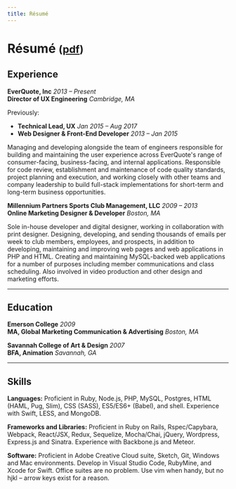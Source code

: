 ```yaml
---
title: Résumé
---
```


# Résumé <small>([pdf](/images/2017-10-resume-ben-saufley.pdf))</small>

## Experience

**EverQuote, Inc** _2013 – Present_  
**Director of UX Engineering** _Cambridge, MA_

Previously:
- **Technical Lead, UX** _Jan 2015 – Aug 2017_
- **Web Designer & Front-End Developer** _2013 – Jan 2015_

Managing and developing alongside the team of engineers responsible for building and maintaining the user experience across EverQuote's range of consumer-facing, business-facing, and internal applications. Responsible for code review, establishment and maintenance of code quality standards, project planning and execution, and working closely with other teams and company leadership to build full-stack implementations for short-term and long-term business opportunities.

**Millennium Partners Sports Club Management, LLC** _2009 – 2013_  
**Online Marketing Designer & Developer** _Boston, MA_

Sole in-house developer and digital designer, working in collaboration with print designer. Designing, developing, and sending thousands of emails per week to club members, employees, and prospects, in addition to developing, maintaining and improving web pages and web applications in PHP and HTML. Creating and maintaining MySQL-backed web applications for a number of purposes including member communications and class scheduling. Also involved in video production and other design and marketing efforts.

-----

## Education

**Emerson College** _2009_  
**MA, Global Marketing Communication & Advertising** _Boston, MA_

**Savannah College of Art & Design** _2007_  
**BFA, Animation** _Savannah, GA_

-----

## Skills

**Languages:** Proficient in Ruby, Node.js, PHP, MySQL, Postgres, HTML (HAML, Pug, Slim), CSS (SASS), ES5/ES6+ (Babel), and shell. Experience with Swift, LESS, and MongoDB.

**Frameworks and Libraries:** Proficient in Ruby on Rails, Rspec/Capybara, Webpack, React/JSX, Redux, Sequelize, Mocha/Chai, jQuery, Wordpress, Express.js and Sinatra. Experience with Backbone.js and Meteor.

**Software:** Proficient in Adobe Creative Cloud suite, Sketch, Git, Windows and Mac environments. Develop in Visual Studio Code, RubyMine, and
Xcode for Swift. Office suites are no problem. Use vim when handy, but
no hjkl – arrow keys exist for a reason.
